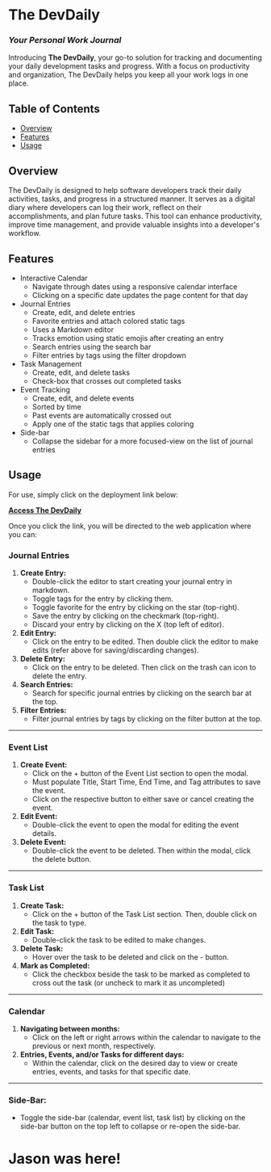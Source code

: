 # The DevDaily
### *Your Personal Work Journal*
Introducing **The DevDaily**, your go-to solution for tracking and documenting your daily development tasks and progress. With a focus on productivity and organization, The DevDaily helps you keep all your work logs in one place.

## Table of Contents

  - [Overview](#overview)
  - [Features](#features)
  - [Usage](#usage)

## Overview  
The DevDaily is designed to help software developers track their daily activities, tasks, and progress in a structured manner. It serves as a digital diary where developers can log their work, reflect on their accomplishments, and plan future tasks. This tool can enhance productivity, improve time management, and provide valuable insights into a developer's workflow.

## Features
- Interactive Calendar
  - Navigate through dates using a responsive calendar interface
  - Clicking on a specific date updates the page content for that day
- Journal Entries
  - Create, edit, and delete entries
  - Favorite entries and attach colored static tags
  - Uses a Markdown editor
  - Tracks emotion using static emojis after creating an entry
  - Search entries using the search bar
  - Filter entries by tags using the filter dropdown
- Task Management
  - Create, edit, and delete tasks
  - Check-box that crosses out completed tasks
- Event Tracking
  - Create, edit, and delete events
  - Sorted by time
  - Past events are automatically crossed out
  - Apply one of the static tags that applies coloring
- Side-bar
  - Collapse the sidebar for a more focused-view on the list of journal entries

## Usage

For use, simply click on the deployment link below:

[**Access The DevDaily**](https://cse110-sp24-group9.github.io/CSE110-Project/source/pages/JournalApp.html)  
  
Once you click the link, you will be directed to the web application where you can:

### Journal Entries
1. **Create Entry:** 
    - Double-click the editor to start creating your journal entry in markdown.
    - Toggle tags for the entry by clicking them.
    - Toggle favorite for the entry by clicking on the star (top-right).
    - Save the entry by clicking on the checkmark (top-right).
    - Discard your entry by clicking on the X (top left of editor).
2. **Edit Entry:** 
    - Click on the entry to be edited. Then double click the editor to make edits (refer above for saving/discarding changes).
3. **Delete Entry:** 
    - Click on the entry to be deleted. Then click on the trash can icon to delete the entry.
4. **Search Entries:**
    - Search for specific journal entries by clicking on the search bar at the top.
5. **Filter Entries:**
    - Filter journal entries by tags by clicking on the filter button at the top.
  
--- 
  
### Event List
1. **Create Event:** 
    - Click on the + button of the Event List section to open the modal. 
    - Must populate Title, Start Time, End Time, and Tag attributes to save the event.
    - Click on the respective button to either save or cancel creating the event.
2. **Edit Event:** 
    - Double-click the event to open the modal for editing the event details.
3. **Delete Event:** 
    - Double-click the event to be deleted. Then within the modal, click the delete button.

--- 
  
### Task List
1. **Create Task:** 
    - Click on the + button of the Task List section. Then, double click on the task to type.
2. **Edit Task:** 
    - Double-click the task to be edited to make changes.
3. **Delete Task:** 
    - Hover over the task to be deleted and click on the - button.
4. **Mark as Completed:**
    - Click the checkbox beside the task to be marked as completed to cross out the task (or uncheck to mark it as uncompleted)

--- 
  
### Calendar
1. **Navigating between months:** 
    - Click on the left or right arrows within the calendar to navigate to the previous or next month, respectively.
2. **Entries, Events, and/or Tasks for different days:** 
    - Within the calendar, click on the desired day to view or create entries, events, and tasks for that specific date.

--- 

### Side-Bar: 
- Toggle the side-bar (calendar, event list, task list) by clicking on the side-bar button on the top left to collapse or re-open the side-bar.

# Jason was here!